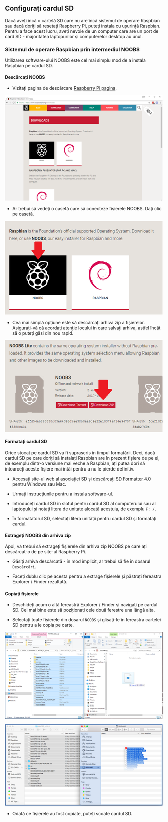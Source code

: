 ## Configurați cardul SD

Dacă aveți încă o cartelă SD care nu are încă sistemul de operare Raspbian sau dacă doriți să resetați Raspberry Pi, puteți instala cu ușurință Raspbian. Pentru a face acest lucru, aveți nevoie de un computer care are un port de card SD - majoritatea laptopurilor și computerelor desktop au unul.

### Sistemul de operare Raspbian prin intermediul NOOBS

Utilizarea software-ului NOOBS este cel mai simplu mod de a instala Raspbian pe cardul SD.

#### Descărcați NOOBS

+ Vizitați pagina de descărcare [Raspberry Pi pagina](https://www.raspberrypi.org/downloads).

![Pagina de descărcări](images/downloads-page.png)

+ Ar trebui să vedeți o casetă care să conecteze fișierele NOOBS. Dați clic pe casetă.

![Faceți clic pe NOOBS](images/click-noobs.png)

+ Cea mai simplă opțiune este să descărcați arhiva zip a fișierelor. Asigurați-vă că acordați atenție locului în care salvați arhiva, astfel încât să o puteți găsi din nou rapid.

![Descărcați zip](images/download-zip.png)

#### Formatați cardul SD

Orice stocat pe cardul SD va fi suprascris în timpul formatării. Deci, dacă cardul SD pe care doriți să instalați Raspbian are în prezent fișiere de pe el, de exemplu dintr-o versiune mai veche a Raspbian, ați putea dori să întoarceți aceste fișiere mai întâi pentru a nu le pierde definitiv.

+ Accesați site-ul web al asociației SD și descărcați [SD Formatter 4.0](https://www.sdcard.org/downloads/formatter_4/index.html) pentru Windows sau Mac.

+ Urmați instrucțiunile pentru a instala software-ul.

+ Introduceți cardul SD în slotul pentru cardul SD al computerului sau al laptopului și notați litera de unitate alocată acestuia, de exemplu `F: /`.

+ În formatatorul SD, selectați litera unității pentru cardul SD și formatați cardul.

#### Extrageți NOOBS din arhiva zip

Apoi, va trebui să extrageți fișierele din arhiva zip NOOBS pe care ați descărcat-o de pe site-ul Raspberry Pi.

+ Găsiți arhiva descărcată - în mod implicit, ar trebui să fie în dosarul `Descărcări`.

+ Faceți dublu clic pe acesta pentru a extrage fișierele și păstrați fereastra Explorer / Finder rezultată.

#### Copiați fișierele

+ Deschideți acum o altă fereastră Explorer / Finder și navigați pe cardul SD. Cel mai bine este să poziționați cele două ferestre una lângă alta.

+ Selectați toate fișierele din dosarul `NOOBS` și glisați-le în fereastra cartelei SD pentru a le copia pe carte.

![Windows copie](images/copy3.png)

![copie macos](images/macos_copy.png)

+ Odată ce fișierele au fost copiate, puteți scoate cardul SD.